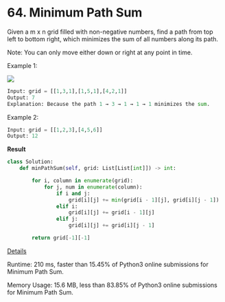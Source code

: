 # 64. Minimum Path Sum

Given a m x n grid filled with non-negative numbers, find a path from top left to bottom right, which minimizes the sum of all numbers along its path.

Note: You can only move either down or right at any point in time.

 

Example 1:

![](https://assets.leetcode.com/uploads/2020/11/05/minpath.jpg)


```python
Input: grid = [[1,3,1],[1,5,1],[4,2,1]]
Output: 7
Explanation: Because the path 1 → 3 → 1 → 1 → 1 minimizes the sum.
```
Example 2:

```python
Input: grid = [[1,2,3],[4,5,6]]
Output: 12
```

**Result**

```python
class Solution:
    def minPathSum(self, grid: List[List[int]]) -> int:

        for i, column in enumerate(grid):
            for j, num in enumerate(column):
                if i and j:
                    grid[i][j] += min(grid[i - 1][j], grid[i][j - 1])
                elif i:
                    grid[i][j] += grid[i - 1][j]
                elif j:
                    grid[i][j] += grid[i][j - 1]

        return grid[-1][-1]
```



[Details ](https://leetcode.com/submissions/detail/739697366/)

Runtime: 210 ms, faster than 15.45% of Python3 online submissions for Minimum Path Sum.

Memory Usage: 15.6 MB, less than 83.85% of Python3 online submissions for Minimum Path Sum.

